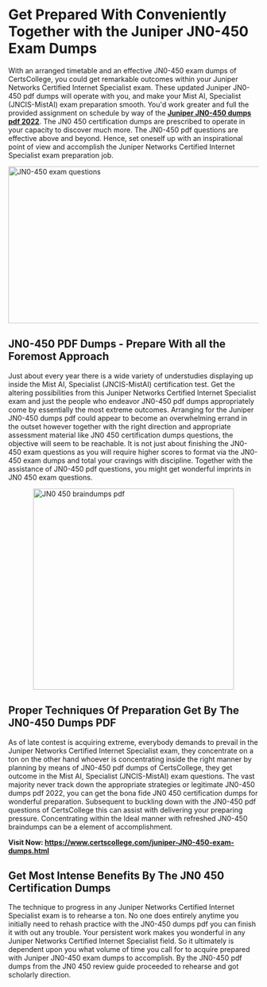 <h1><strong>Get Prepared With Conveniently Together with the Juniper JN0-450 Exam Dumps&nbsp;</strong></h1>
<p><span style="font-weight: 400;">With an arranged timetable and an effective  JN0-450 exam dumps of CertsCollege, you could get remarkable outcomes within your Juniper Networks Certified Internet Specialist exam. These updated Juniper JN0-450 pdf dumps will operate with you, and make your Mist AI, Specialist (JNCIS-MistAI) exam preparation smooth. You'd work greater and full the provided assignment on schedule by way of the <strong><a href="https://www.certscollege.com/juniper-JN0-450-exam-dumps.html">Juniper JN0-450 dumps pdf 2022</a></strong>. The JN0 450 certification dumps are prescribed to operate in your capacity to discover much more. The  JN0-450 pdf questions are effective above and beyond. Hence, set oneself up with an inspirational point of view and accomplish the Juniper Networks Certified Internet Specialist exam preparation job.&nbsp;</span></p>
<p><span style="font-weight: 400;"><img style="display: block; margin-left: auto; margin-right: auto;" src="https://i.ibb.co/CPDK3ps/Yellow-and-Blue-Initiative-Blog-Banner.png" alt="JN0-450 exam questions" width="559" height="315" /></span></p>
<h2><strong>JN0-450 PDF Dumps - Prepare With all the Foremost Approach</strong></h2>
<p><span style="font-weight: 400;">Just about every year there is a wide variety of understudies displaying up inside the Mist AI, Specialist (JNCIS-MistAI) certification test. Get the altering possibilities from this Juniper Networks Certified Internet Specialist exam and just the people who endeavor JN0-450 pdf dumps appropriately come by essentially the most extreme outcomes. Arranging for the Juniper JN0-450 dumps pdf could appear to become an overwhelming errand in the outset however together with the right direction and appropriate assessment material like JN0 450 certification dumps questions, the objective will seem to be reachable. It is not just about finishing the JN0-450 exam questions as you will require higher scores to format via the JN0-450 exam dumps and total your cravings with discipline. Together with the assistance of JN0-450 pdf questions, you might get wonderful imprints in JN0 450 exam questions.</span></p>
<p><span style="font-weight: 400;"><a href="https://tinyurl.com/3w5apsve"><img style="display: block; margin-left: auto; margin-right: auto;" src="https://i.ibb.co/9tMrhdY/Teacher-Appreciation-Invitation.png" alt="JN0 450 braindumps pdf " width="404" height="404" /></a></span></p>
<h2><strong>Proper Techniques Of Preparation Get By The JN0-450 Dumps PDF</strong></h2>
<p><span style="font-weight: 400;">As of late contest is acquiring extreme, everybody demands to prevail in the Juniper Networks Certified Internet Specialist exam, they concentrate on a ton on the other hand whoever is concentrating inside the right manner by planning by means of JN0-450 pdf dumps of CertsCollege, they get outcome in the Mist AI, Specialist (JNCIS-MistAI) exam questions. The vast majority never track down the appropriate strategies or legitimate JN0-450 dumps pdf 2022, you can get the bona fide JN0 450 certification dumps for wonderful preparation. Subsequent to buckling down with the  JN0-450 pdf questions of CertsCollege this can assist with delivering your preparing pressure. Concentrating within the Ideal manner with refreshed JN0-450 braindumps can be a element of accomplishment.</span></p>
<p><span style="font-weight: 400;"><strong>Visit Now: <a href="https://www.certscollege.com/juniper-JN0-450-exam-dumps.html">https://www.certscollege.com/juniper-JN0-450-exam-dumps.html</a></strong></span></p>
<h2><strong>Get Most Intense Benefits By The JN0 450 Certification Dumps</strong></h2>
<p><span style="font-weight: 400;">The technique to progress in any Juniper Networks Certified Internet Specialist exam is to rehearse a ton. No one does entirely anytime you initially need to rehash practice with the JN0-450 dumps pdf you can finish it with out any trouble. Your persistent work makes you wonderful in any Juniper Networks Certified Internet Specialist field. So it ultimately is dependent upon you what volume of time you call for to acquire prepared with Juniper JN0-450 exam dumps to accomplish. By the JN0-450 pdf dumps from the JN0 450 review guide proceeded to rehearse and got scholarly direction.</span></p>
